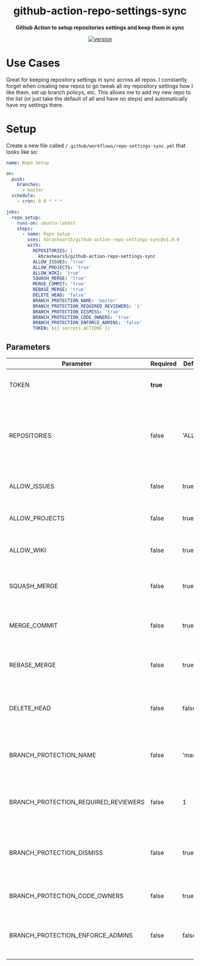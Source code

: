 <h1 align="center">github-action-repo-settings-sync</h1>


<div align="center">

<b>Github Action to setup repositories settings and keep them in sync</b>

[![version](https://img.shields.io/github/v/release/kbrashears5/github-action-repo-settings-sync)](https://img.shields.io/github/v/release/kbrashears5/github-action-repo-settings-sync)

</div>


# Use Cases
Great for keeping repository settings in sync across all repos. I constantly forget when creating new repos to go tweak all my repository settings how I like them, set up branch policys, etc. This allows me to add my new repo to the list (or just take the default of all and have no steps) and automatically have my settings there.

# Setup
Create a new file called `/.github/workflows/repo-settings-sync.yml` that looks like so:
```yaml
name: Repo Setup

on:
  push:
    branches:
      - master
  schedule:
    - cron: 0 0 * * *

jobs:
  repo_setup:
    runs-on: ubuntu-latest
    steps:
      - name: Repo Setup
        uses: kbrashears5/github-action-repo-settings-sync@v1.0.0
        with:
          REPOSITORIES: |
            kbrashears5/github-action-repo-settings-sync
          ALLOW_ISSUES: 'true'
          ALLOW_PROJECTS: 'true'
          ALLOW_WIKI: 'true'
          SQUASH_MERGE: 'true'
          MERGE_COMMIT: 'true'
          REBASE_MERGE: 'true'
          DELETE_HEAD: 'false'
          BRANCH_PROTECTION_NAME: 'master'
          BRANCH_PROTECTION_REQUIRED_REVIEWERS: '1'
          BRANCH_PROTECTION_DISMISS: 'true'
          BRANCH_PROTECTION_CODE_OWNERS: 'true'
          BRANCH_PROTECTION_ENFORCE_ADMINS: 'false'
          TOKEN: ${{ secrets.ACTIONS }}
```
## Parameters
| Parameter | Required | Default | Description |
| --- | --- | --- | --- |
| TOKEN | __true__ |  |Personal Access Token with Repo scope |
| REPOSITORIES | false | 'ALL' | Github repositories to setup. Default will get all public repositories for your username |
| ALLOW_ISSUES | false | true | Whether or not to allow issues on the repo |
| ALLOW_PROJECTS | false | true | Whether or not to allow projects on the repo |
| ALLOW_WIKI | false | true | Whether or not to allow wiki on the repo |
| SQUASH_MERGE | false | true | Whether or not to allow squash merges on the repo |
| MERGE_COMMIT | false | true | Whether or not to allow merge commits on the repo |
| REBASE_MERGE | false | true | Whether or not to allow rebase merges on the repo |
| DELETE_HEAD | false | false | Whether or not to delete head branch after merges |
| BRANCH_PROTECTION_NAME | false | 'master' | Branch name pattern for branch protection rule |
| BRANCH_PROTECTION_REQUIRED_REVIEWERS | false | 1 | Number of required reviewers for branch protection rule |
| BRANCH_PROTECTION_DISMISS | false | true | Dismiss stale pull request approvals when new commits are pushed |
| BRANCH_PROTECTION_CODE_OWNERS | false | true | Require review from Code Owners |
| BRANCH_PROTECTION_ENFORCE_ADMINS | false | false | Enforce branch protection rules for repo admins |